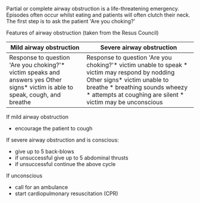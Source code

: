 Partial or complete airway obstruction is a life\-threatening emergency. Episodes often occur whilst eating and patients will often clutch their neck. The first step is to ask the patient 'Are you choking?'  
  
Features of airway obstruction (taken from the Resus Council)  
  


| **Mild airway obstruction** | **Severe airway obstruction** |
| --- | --- |
| Response to question 'Are you choking?'* victim speaks and answers yes  Other signs* victim is able to speak, cough, and breathe | Response to question 'Are you choking?'* victim unable to speak * victim may respond by nodding  Other signs* victim unable to breathe * breathing sounds wheezy * attempts at coughing are silent * victim may be unconscious |

  
If mild airway obstruction  
* encourage the patient to cough

  
If severe airway obstruction and is conscious:  
* give up to 5 back\-blows
* if unsuccessful give up to 5 abdominal thrusts
* if unsuccessful continue the above cycle

  
If unconscious  
* call for an ambulance
* start cardiopulmonary resuscitation (CPR)
